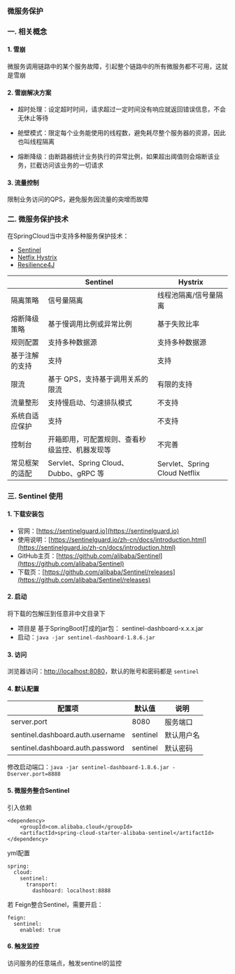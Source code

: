 ### 微服务保护
### 一. 相关概念
#### 1. 雪崩
微服务调用链路中的某个服务故障，引起整个链路中的所有微服务都不可用，这就是雪崩

#### 2. 雪崩解决方案
* 超时处理：设定超时时间，请求超过一定时间没有响应就返回错误信息，不会无休止等待

* 舱壁模式：限定每个业务能使用的线程数，避免耗尽整个服务器的资源，因此也叫线程隔离

* 熔断降级：由断路器统计业务执行的异常比例，如果超出阈值则会熔断该业务，拦截访问该业务的一切请求

#### 3. 流量控制
限制业务访问的QPS，避免服务因流量的突增而故障






### 二. 微服务保护技术
在SpringCloud当中支持多种服务保护技术：

- [Sentinel](https://github.com/alibaba/Sentinel)
- [Netfix Hystrix](https://github.com/Netflix/Hystrix)
- [Resilience4J](https://github.com/resilience4j/resilience4j)


|                | **Sentinel**                                   | **Hystrix**                   |
| -------------- | ---------------------------------------------- | ----------------------------- |
| 隔离策略       | 信号量隔离                                     | 线程池隔离/信号量隔离         |
| 熔断降级策略   | 基于慢调用比例或异常比例                       | 基于失败比率                  |
| 规则配置       | 支持多种数据源                                 | 支持多种数据源                |
| 基于注解的支持 | 支持                                           | 支持                          |
| 限流           | 基于 QPS，支持基于调用关系的限流               | 有限的支持                    |
| 流量整形       | 支持慢启动、匀速排队模式                       | 不支持                        |
| 系统自适应保护 | 支持                                           | 不支持                        |
| 控制台         | 开箱即用，可配置规则、查看秒级监控、机器发现等 | 不完善                        |
| 常见框架的适配 | Servlet、Spring Cloud、Dubbo、gRPC  等         | Servlet、Spring Cloud Netflix |



### 三. Sentinel 使用
#### 1. 下载安装包
* 官网：[https://sentinelguard.io](https://sentinelguard.io)
* 使用说明：[https://sentinelguard.io/zh-cn/docs/introduction.html](https://sentinelguard.io/zh-cn/docs/introduction.html)
* GitHub主页：[https://github.com/alibaba/Sentinel](https://github.com/alibaba/Sentinel)
* 下载页：[https://github.com/alibaba/Sentinel/releases](https://github.com/alibaba/Sentinel/releases)

#### 2. 启动
将下载的包解压到任意非中文目录下
* 项目是 基于SpringBoot打成的jar包： sentinel-dashboard-x.x.x.jar 
* 启动：`java -jar sentinel-dashboard-1.8.6.jar`

#### 3. 访问
浏览器访问：[http://localhost:8080](http://localhost:8080)，默认的账号和密码都是 `sentinel`


#### 4. 默认配置

|  配置项  | 默认值 | 说明 |
| ------ | ----------| ---- |
| server.port | 8080 | 服务端口 |
| sentinel.dashboard.auth.username | sentinel | 默认用户名 |
| sentinel.dashboard.auth.password | sentinel | 默认密码 |


修改启动端口：`java -jar sentinel-dashboard-1.8.6.jar -Dserver.port=8888`


#### 5. 微服务整合Sentinel
引入依赖

```
<dependency>
    <groupId>com.alibaba.cloud</groupId> 
    <artifactId>spring-cloud-starter-alibaba-sentinel</artifactId>
</dependency>
```

yml配置

```
spring:
  cloud: 
    sentinel:
      transport:
        dashboard: localhost:8888
```

若 Feign整合Sentinel，需要开启：

```
feign:
  sentinel:
    enabled: true
```

#### 6. 触发监控
访问服务的任意端点，触发sentinel的监控
